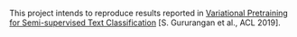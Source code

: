 This project intends to reproduce results reported in [Variational Pretraining for Semi-supervised Text Classification](https://arxiv.org/abs/1906.02242) [S. Gururangan et al., ACL 2019].
